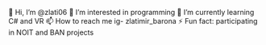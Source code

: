 👋 Hi, I’m @zlati06
👀 I’m interested in programming
🌱 I’m currently learning C# and VR
📫 How to reach me ig- zlatimir_barona
⚡ Fun fact: participating in NOIT and BAN projects
